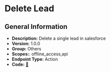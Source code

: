 # Delete Lead

## General Information

- **Description:** Delete a single lead in salesforce
- **Version:** 1.0.0
- **Group:** Others
- **Scopes:**: offline_access,api
- **Endpoint Type:** Action
- **Code:** [🔗](https://github.com/NangoHQ/integration-templates/tree/main/integrations/salesforce-sandbox/actions/delete-lead.ts)
